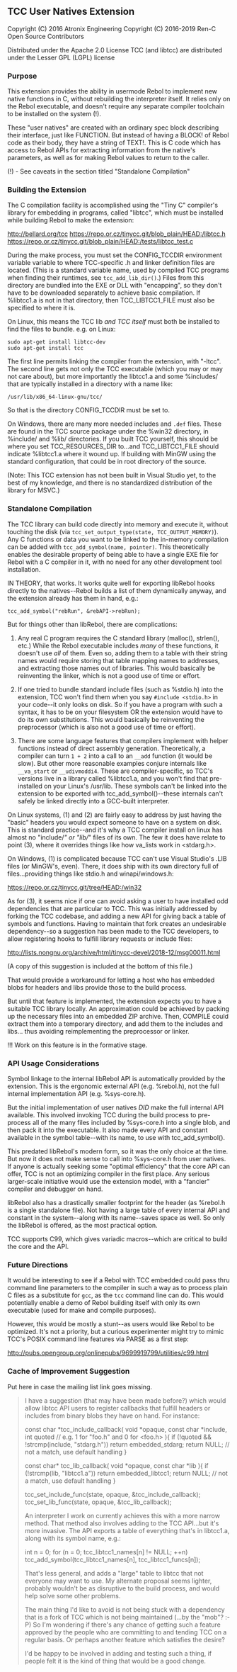 ## TCC User Natives Extension

Copyright (C) 2016 Atronix Engineering
Copyright (C) 2016-2019 Ren-C Open Source Contributors

Distributed under the Apache 2.0 License
TCC (and libtcc) are distributed under the Lesser GPL (LGPL) license

### Purpose

This extension provides the ability in usermode Rebol to implement new native
functions in C, without rebuilding the interpreter itself.  It relies only
on the Rebol executable, and doesn't require any separate compiler toolchain
to be installed on the system (!).

These "user natives" are created with an ordinary spec block describing their
interface, just like FUNCTION.  But instead of having a BLOCK! of Rebol code
as their body, they have a string of TEXT!.  This is C code which has access
to Rebol APIs for extracting information from the native's parameters, as well
as for making Rebol values to return to the caller.

(!) - See caveats in the section titled "Standalone Compilation"

### Building the Extension

The C compilation facility is accomplished using the "Tiny C" compiler's
library for embedding in programs, called "libtcc", which must be installed
while building Rebol to make the extension:

http://bellard.org/tcc
https://repo.or.cz/tinycc.git/blob_plain/HEAD:/libtcc.h
https://repo.or.cz/tinycc.git/blob_plain/HEAD:/tests/libtcc_test.c

During the make process, you must set the CONFIG_TCCDIR environment variable
variable to where TCC-specific .h and linker definition files are located.
(This is a standard variable name, used by compiled TCC programs when finding
their runtimes, see `tcc_add_lib_dir()`.)  Files from this directory are
bundled into the EXE or DLL with "encapping", so they don't have to be
downloaded separately to achieve basic compilation.  If %libtcc1.a is not in
that directory, then TCC_LIBTCC1_FILE must also be specified to where it is.

On Linux, this means the TCC lib *and TCC itself* must both be installed to
find the files to bundle.  e.g. on Linux:

    sudo apt-get install libtcc-dev
    sudo apt-get install tcc

The first line permits linking the compiler from the extension, with "-ltcc".
The second line gets not only the TCC executable (which you may or may not
care about), but more importantly the libtcc1.a and some %includes/ that are
typically installed in a directory with a name like:

    /usr/lib/x86_64-linux-gnu/tcc/

So that is the directory CONFIG_TCCDIR must be set to.

On Windows, there are many more needed includes and `.def` files.  These are
found in the TCC source package under the %win32 directory, in %include/ and
%lib/ directories.  If you built TCC yourself, this should be where you set
TCC_RESOURCES_DIR to...and TCC_LIBTCC1_FILE should indicate %libtcc1.a where
it wound up.  If building with MinGW using the standard configuration, that
could be in root directory of the source.

(Note: This TCC extension has not been built in Visual Studio yet, to the best
of my knowledge, and there is no standardized distribution of the library
for MSVC.)

### Standalone Compilation

The TCC library can build code directly into memory and execute it, without
touching the disk (via `tcc_set_output_type(state, TCC_OUTPUT_MEMORY)`).  Any
C functions or data you want to be linked to the in-memory compilation can
be added with `tcc_add_symbol(name, pointer)`.  This theoretically enables the
desirable property of being able to have a single EXE file for Rebol with a C
compiler in it, with no need for any other development tool installation.

IN THEORY, that works.  It works quite well for exporting libRebol hooks
directly to the natives--Rebol builds a list of them dynamically anyway, and
the extension already has them in hand, e.g.:

    tcc_add_symbol("rebRun", &rebAPI->rebRun);

But for things other than libRebol, there are complications:

1. Any real C program requires the C standard library (malloc(), strlen(),
   etc.)  While the Rebol executable includes *many* of these functions, it
   doesn't use *all* of them.  Even so, adding them to a table with their
   string names would require storing that table mapping names to addresses,
   and extracting those names out of libraries.  This would basically be
   reinventing the linker, which is not a good use of time or effort.

2. If one tried to bundle standard include files (such as %stdio.h) into the
   extension, TCC won't find them when you say `#include <stdio.h>` in your
   code--it only looks on disk.  So if you have a program with such a syntax,
   it has to be on your filesystem OR the extension would have to do its own
   substitutions.  This would basically be reinventing the preprocessor (which
   is also not a good use of time or effort).

3. There are some language features that compilers implement with helper
   functions instead of direct assembly generation.  Theoretically, a compiler
   can turn `1 + 2` into a call to an `__add` function (it would be slow).
   But other more reasonable examples conjure internals like `__va_start` or
   `__udivmoddi4`.  These are compiler-specific, so TCC's versions live in a
   library called %libtcc1.a, and you won't find that pre-installed on your
   Linux's /usr/lib.  These symbols can't be linked into the extension to
   be exported with tcc_add_symbol()--these internals can't safely be linked
   directly into a GCC-built interpreter.

On Linux systems, (1) and (2) are fairly easy to address by just having the
"basic" headers you would expect someone to have on a system on disk.  This
is standard practice--and it's why a TCC compiler install on linux has almost
no "include/*" or "lib/*" files of its own.  The few it does have relate to
point (3), where it overrides things like how va_lists work in <stdarg.h>.

On Windows, (1) is complicated because TCC can't use Visual Studio's .LIB
files (or MinGW's, even).  There, it does ship with its own directory full
of files...providing things like stdio.h and winapi/windows.h:

https://repo.or.cz/tinycc.git/tree/HEAD:/win32

As for (3), it seems nice if one can avoid asking a user to have installed
odd dependencies that are particular to TCC.  This was initially addressed by
forking the TCC codebase, and adding a new API for giving back a table of
symbols and functions.  Having to maintain that fork creates an undesirable
dependency--so a suggestion has been made to the TCC developers, to allow
registering hooks to fulfill library requests or include files:

http://lists.nongnu.org/archive/html/tinycc-devel/2018-12/msg00011.html

(A copy of this suggestion is included at the bottom of this file.)

That would provide a workaround for letting a host who has embedded blobs
for headers and libs provide those to the build process.

But until that feature is implemented, the extension expects you to have
a suitable TCC library locally.  An approximation could be achieved by
packing up the necessary files into an embedded ZIP archive.  Then, COMPILE
could extract them into a temporary directory, and add them to the includes
and libs... thus avoiding reimplementing the preprocessor or linker.

!!! Work on this feature is in the formative stage.

### API Usage Considerations

Symbol linkage to the internal libRebol API is automatically provided by the
extension. This is the ergonomic external API (e.g. %rebol.h), not the full
internal implementation API (e.g. %sys-core.h).

But the initial implementation of user natives *DID* make the full internal
API available.  This involved invoking TCC during the build process to
pre-process all of the many files included by %sys-core.h into a single blob,
and then pack it into the executable.  It also made every API and constant
available in the symbol table--with its name, to use with tcc_add_symbol().

This predated libRebol's modern form, so it was the only choice at the time.
But now it does not make sense to call into %sys-core.h from user natives.
If anyone is actually seeking some "optimal efficiency" that the core API
can offer, TCC is not an optimizing compiler in the first place.  Any serious
larger-scale initiative would use the extension model, with a "fancier"
compiler and debugger on hand.

libRebol also has a drastically smaller footprint for the header (as %rebol.h
is a single standalone file).  Not having a large table of every internal API
and constant in the system--along with its name--saves space as well.  So
only the libRebol is offered, as the most practical option.

TCC supports C99, which gives variadic macros--which are critical to build
the core and the API.

### Future Directions

It would be interesting to see if a Rebol with TCC embedded could pass thru
command line parameters to the compiler in such a way as to process plain
C files as a substitute for `gcc`, as the `tcc` command line can do.  This
would potentially enable a demo of Rebol building itself with only its own
executable (used for make and compile purposes).

However, this would be mostly a stunt--as users would like Rebol to be
optimized.  It's not a priority, but a curious experimenter might try to mimic
TCC's POSIX command line features via PARSE as a first step:

http://pubs.opengroup.org/onlinepubs/9699919799/utilities/c99.html

### Cache of Improvement Suggestion

Put here in case the mailing list link goes missing.

> I have a suggestion (that may have been made before?) which would
> allow libtcc API users to register callbacks that fulfill headers or
> includes from binary blobs they have on hand.  For instance:
>
>    const char *tcc_include_callback(
>        void *opaque,
>        const char *include,
>        int quoted // e.g. 1 for "foo.h" and 0 for <foo.h>
>    ){
>        if (!quoted && !strcmp(include, "stdarg.h"))
>             return embedded_stdarg;
>        return NULL; // not a match, use default handling
>     }
>
>    const char* tcc_lib_callback(
>        void *opaque,
>        const char *lib
>    ){
>         if (!strcmp(lib, "libtcc1.a"))
>              return embedded_libtcc1;
>         return NULL; // not a match, use default handling
>    }
>
>    tcc_set_include_func(state, opaque, &tcc_include_callback);
>    tcc_set_lib_func(state, opaque, &tcc_lib_callback);
>
> An interpreter I work on currently achieves this with a more narrow
> method.  That method also involves adding to the TCC API...but it's
> more invasive.  The API exports a table of everything that's in
> libtcc1.a, along with its symbol name, e.g.:
>
>    int n = 0;
>    for (n = 0; tcc_libtcc1_names[n] != NULL; ++n)
>        tcc_add_symbol(tcc_libtcc1_names[n], tcc_libtcc1_funcs[n]);
>
> That's less general, and adds a "large" table to libtcc that not
> everyone may want to use.  My alternate proposal seems lighter,
> probably wouldn't be as disruptive to the build process, and would
> help solve some other problems.
>
> The main thing I'd like to avoid is not being stuck with a dependency
> that is a fork of TCC which is not being maintained (...by the "mob"?
> :-P)  So I'm wondering if there's any chance of getting such a feature
> approved by the people who are committing to and tending TCC on a
> regular basis.  Or perhaps another feature which satisfies the desire?
>
> I'd be happy to be involved in adding and testing such a thing, if
> people felt it is the kind of thing that would be a good change.
